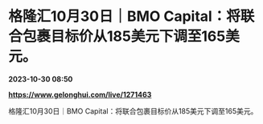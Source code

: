 # 格隆汇10月30日｜BMO Capital：将联合包裹目标价从185美元下调至165美元。

**2023-10-30 08:50**

**https://www.gelonghui.com/live/1271463**

格隆汇10月30日｜BMO Capital：将联合包裹目标价从185美元下调至165美元。